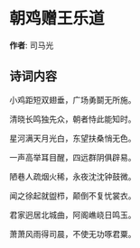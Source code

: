# 朝鸡赠王乐道

**作者**: 司马光

## 诗词内容

小鸡距短双翅垂，广场勇鬬无所施。

清晓长鸣独先众，朝者恃此能知时。

星河满天月光白，东望扶桑悄无色。

一声高举耳目醒，四远群阴俱辟易。

陋巷人疏烟火稀，永夜沈沈钟鼓微。

闻之徐起就盥栉，颠倒不复忧裳衣。

君家迥居北城曲，阿阁嶕峣日鸣玉。

萧萧风雨得司晨，不使无功啄君粟。


